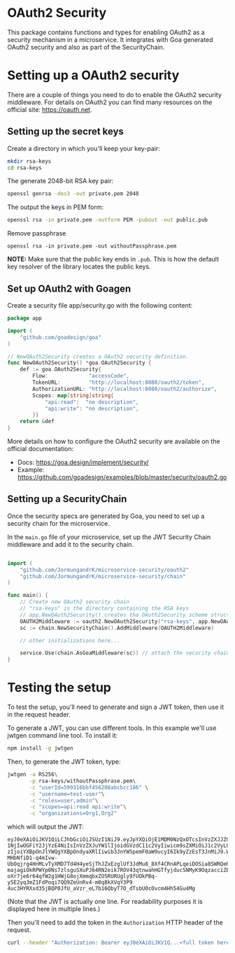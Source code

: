 OAuth2 Security
============

This package contains functions and types for enabling OAuth2 as a security mechanism
in a microservice.
It integrates with Goa generated OAuth2 security and also as part of the SecurityChain.

# Setting up a OAuth2 security

There are a couple of things you need to do to enable the OAuth2 security middleware.
For details on OAuth2 you can find many resources on the official site: https://oauth.net.

## Setting up the secret keys

Create a directory in which you'll keep your key-pair:

```bash
mkdir rsa-keys
cd rsa-keys
```

The generate 2048-bit RSA key pair:

```bash
openssl genrsa -des3 -out private.pem 2048
```

The output the keys in PEM form:

```bash
openssl rsa -in private.pem -outform PEM -pubout -out public.pub
```

Remove passphrase
```
openssl rsa -in private.pem -out withoutPassphrase.pem
```

**NOTE:** Make sure that the public key ends in ```.pub```. This is how the default
key resolver of the library locates the public keys.

## Set up OAuth2 with Goagen

Create a security file app/security.go with the following content:
```go
package app

import (
	"github.com/goadesign/goa"
)

// NewOAuth2Security creates a OAuth2 security definition.
func NewOAuth2Security() *goa.OAuth2Security {
	def := goa.OAuth2Security{
		Flow:             "accessCode",
		TokenURL:         "http://localhost:8080/oauth2/token",
		AuthorizationURL: "http://localhost:8080/oauth2/authorize",
		Scopes: map[string]string{
			"api:read":  "no description",
			"api:write": "no description",
		}}
	return &def
}
```

More details on how to configure the OAuth2 security are available on the official
documentation:
 * Docs: https://goa.design/implement/security/
 * Example: https://github.com/goadesign/examples/blob/master/security/oauth2.go

## Setting up a SecurityChain

Once the security specs are generated by Goa, you need to set up a security chain
for the microservice.

In the ```main.go``` file of your microservice, set up the JWT Security Chain
middleware and add it to the security chain.

```go

import (
	"github.com/JormungandrK/microservice-security/oauth2"
	"github.com/JormungandrK/microservice-security/chain"
)

func main() {
	// Create new OAuth2 security chain
  	// "rsa-keys" is the directory containing the RSA keys
  	// app.NewOAuth2Security() creates the OAuth2Security scheme structure
	OAUTH2Middleware := oauth2.NewOAuth2Security("rsa-keys", app.NewOAuth2Security())
	sc := chain.NewSecurityChain().AddMiddleware(OAUTH2Middleware)

    // other initializations here...

    service.Use(chain.AsGoaMiddleware(sc)) // attach the security chain as Goa middleware
}

```

# Testing the setup

To test the setup, you'll need to generate and sign a JWT token, then use it in
the request header.

To generate a JWT, you can use different tools. In this example we'll use jwtgen
command line tool. To install it:
```bash
npm install -g jwtgen
```

Then, to generate the JWT token, type:

```bash
jwtgen -a RS256\
       -p rsa-keys/withoutPassphrase.pem\
       -c "userId=599316bbf456208abcbcc186" \
       -c "username=test-user"\
       -c "roles=user,admin"\
       -c "scopes=api:read api:write"\
       -c "organizations=Org1,Org2"
```

which will output the JWT:
```
eyJ0eXAiOiJKV1QiLCJhbGciOiJSUzI1NiJ9.eyJpYXQiOjE1MDM0NzQxOTcsInVzZXJJZCI6IjU5OTMxNmJiZjQ
1NjIwOGFiY2JjYzE4NiIsInVzZXJuYW1lIjoidGVzdC11c2VyIiwicm9sZXMiOiJ1c2VyLGFkbWluIiwic2NvcGV
zIjoiYXBpOnJlYWQgYXBpOndyaXRlIiwib3JnYW5pemF0aW9ucyI6Ik9yZzEsT3JnMiJ9.WUILgtGMgILtlUSrP9
MHbNfiD1-q4mIvw-UbOqjrg4HnMLvTyXMD7Td4H4yeSjThJZxEzglUf3JdMu8_8Xf4CRnAPLqeiDOSia8SWRQeRG
majagiOkRPWYp0Ns7zlsguSXuPJ64RN2eik7ROV43qtnwahHGTfyjducSNMyK9OqzacciZE2G1WDlMlbSb2p1fZZ
oXr7je6r64qfW2g1HWjG8ojXmmqbxZO5RURUgly9fUOkPBq-y5E2yq3mZ1FdPoqi7QQ9ZeUnRv4-m0q8kXVqY3P9
4uc3HYRXxd35jBQP0JfU_aVzr_eL7b16QbyT7O_dTsbUOcOvcm4Hh54Gu4Mg
```

(Note that the JWT is actually one line. For readability purposes it is displayed here
  in multiple lines.)

Then you'll need to add the token in the ```Authorization``` HTTP header of the request.

```bash
curl --header "Authorization: Bearer eyJ0eXAiOiJKV1Q...<full token here>...4pfw" "http://localhost:8080/profiles/me"

```
